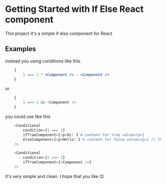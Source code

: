 # Getting Started with If Else React component

This project it's a simple if else component for React

## Examples

instead you using conditions like this.

```jsx
    {
        1 === 1 ? <Component /> : <Component />
    }
```

or

```javascript
    {
        1 === 1 && <Component />
    }
```

you could use like this

```javascript
    <Conditional
        condition={1 === 1}
        ifTrueComponent={<p>Hi! I'm content for true value</p>}
        elseComponent={<p>Hello! I'm content for false value</p>} // this component is optional
    />
```

```javascript
    <Conditional
        condition={1 === 1}
        ifTrueComponent={<Component />}
    />
```

It's very simple and clean. I hope that you like 😉